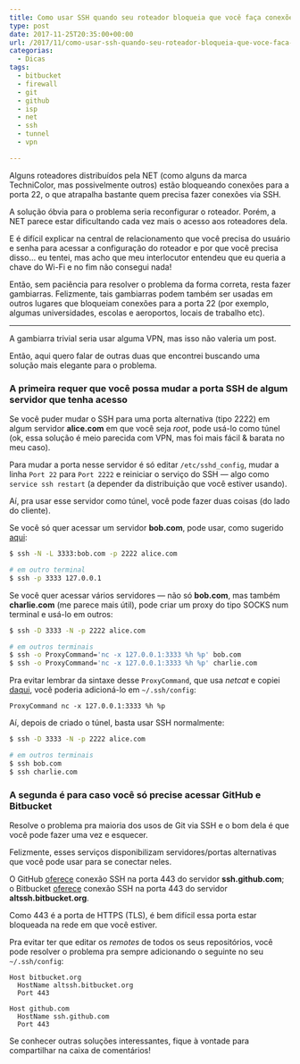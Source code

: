 ```yaml
---
title: Como usar SSH quando seu roteador bloqueia que você faça conexões à porta 22
type: post
date: 2017-11-25T20:35:00+00:00
url: /2017/11/como-usar-ssh-quando-seu-roteador-bloqueia-que-voce-faca-conexoes-a-porta-22/
categorias:
  - Dicas
tags:
  - bitbucket
  - firewall
  - git
  - github
  - isp
  - net
  - ssh
  - tunnel
  - vpn

---
```

Alguns roteadores distribuídos pela NET (como alguns da marca TechniColor, mas possivelmente outros) estão bloqueando conexões para a porta 22, o que atrapalha bastante quem precisa fazer conexões via SSH.

A solução óbvia para o problema seria reconfigurar o roteador. Porém, a NET parece estar dificultando cada vez mais o acesso aos roteadores dela.

E é difícil explicar na central de relacionamento que você precisa do usuário e senha para acessar a configuração do roteador e por que você precisa disso… eu tentei, mas acho que meu interlocutor entendeu que eu queria a chave do Wi-Fi e no fim não consegui nada!

Então, sem paciência para resolver o problema da forma correta, resta fazer gambiarras. Felizmente, tais gambiarras podem também ser usadas em outros lugares que bloqueiam conexões para a porta 22 (por exemplo, algumas universidades, escolas e aeroportos, locais de trabalho etc).

* * *

A gambiarra trivial seria usar alguma VPN, mas isso não valeria um post.

Então, aqui quero falar de outras duas que encontrei buscando uma solução mais elegante para o problema.

### A primeira requer que você possa mudar a porta SSH de algum servidor que tenha acesso

Se você puder mudar o SSH para uma porta alternativa (tipo 2222) em algum servidor **alice.com** em que você seja _root_, pode usá-lo como túnel (ok, essa solução é meio parecida com VPN, mas foi mais fácil & barata no meu caso).

Para mudar a porta nesse servidor é só editar `/etc/sshd_config`, mudar a linha `Port 22` para `Port 2222` e reiniciar o serviço do SSH — algo como `service ssh restart` (a depender da distribuição que você estiver usando).

Aí, pra usar esse servidor como túnel, você pode fazer duas coisas (do lado do cliente).

Se você só quer acessar um servidor **bob.com**, pode usar, como sugerido [aqui][1]:

```bash
$ ssh -N -L 3333:bob.com -p 2222 alice.com

# em outro terminal
$ ssh -p 3333 127.0.0.1
```

Se você quer acessar vários servidores — não só **bob.com**, mas também **charlie.com** (me parece mais útil), pode criar um proxy do tipo SOCKS num terminal e usá-lo em outros:

```bash
$ ssh -D 3333 -N -p 2222 alice.com

# em outros terminais
$ ssh -o ProxyCommand='nc -x 127.0.0.1:3333 %h %p' bob.com
$ ssh -o ProxyCommand='nc -x 127.0.0.1:3333 %h %p' charlie.com
```

Pra evitar lembrar da sintaxe desse `ProxyCommand`, que usa _netcat_ e copiei [daqui][2], você poderia adicioná-lo em `~/.ssh/config`:

```
ProxyCommand nc -x 127.0.0.1:3333 %h %p
```

Aí, depois de criado o túnel, basta usar SSH normalmente:

```bash
$ ssh -D 3333 -N -p 2222 alice.com

# em outros terminais
$ ssh bob.com
$ ssh charlie.com
```

### A segunda é para caso você só precise acessar GitHub e Bitbucket

Resolve o problema pra maioria dos usos de Git via SSH e o bom dela é que você pode fazer uma vez e esquecer.

Felizmente, esses serviços disponibilizam servidores/portas alternativas que você pode usar para se conectar neles.

O GitHub [oferece][3] conexão SSH na porta 443 do servidor **ssh.github.com**; o Bitbucket [oferece][4] conexão SSH na porta 443 do servidor **altssh.bitbucket.org**.

Como 443 é a porta de HTTPS (TLS), é bem difícil essa porta estar bloqueada na rede em que você estiver.

Pra evitar ter que editar os _remotes_ de todos os seus repositórios, você pode resolver o problema pra sempre adicionando o seguinte no seu `~/.ssh/config`:

```
Host bitbucket.org
  HostName altssh.bitbucket.org
  Port 443

Host github.com
  HostName ssh.github.com
  Port 443
```

Se conhecer outras soluções interessantes, fique à vontade para compartilhar na caixa de comentários!

 [1]: https://randyfay.com/content/git-over-ssh-tunnel-through-firewall-or-vpn
 [2]: https://www.jethrocarr.com/2013/03/13/ssh-via-socks-proxies/
 [3]: https://help.github.com/articles/using-ssh-over-the-https-port/
 [4]: http://www.garbers.co.za/2014/03/03/connecting-to-bitbucket-on-https-port/
